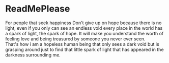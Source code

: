# ReadMePlease
For people that seek happiness
Don't give up on hope because there is no light, even if you only can see an endless void every place in the world has a spark of light, the spark of hope.
It will make you understand the worth of feeling love and being treasured by someone you never ever seen.\
That's how i am a hopeless human being that only sees a dark void but is grasping around just to find that little spark of light that has appeared in the darkness surrounding me.
